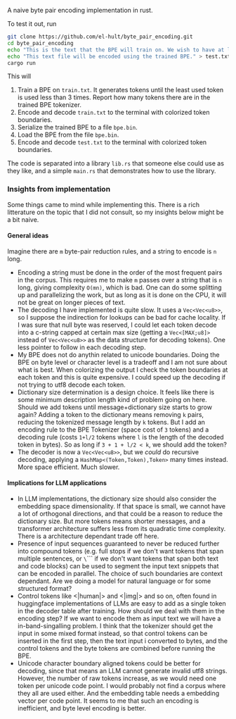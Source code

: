 A naive byte pair encoding implementation in rust.

To test it out, run

```bash
git clone https://github.com/el-hult/byte_pair_encoding.git
cd byte_pair_encoding
echo "This is the text that the BPE will train on. We wish to have at least three 'is' so it becomes merged." > train.txt
echo "This text file will be encoded using the trained BPE." > test.txt
cargo run
```

This will 
1. Train a BPE on `train.txt`. It generates tokens until the least used token is used less than 3 times. Report how many tokens there are in the trained BPE tokenizer.
1. Encode and decode `train.txt` to the terminal with colorized token boundaries.
1. Serialize the trained BPE to a file `bpe.bin`.
1. Load the BPE from the file `bpe.bin`.
1. Encode and decode `test.txt` to the terminal with colorized token boundaries.

The code is separated into a library `lib.rs` that someone else could use as they like, and a simple `main.rs` that demonstrates how to use the library.

### Insights from implementation
Some things came to mind while implementing this. There is a rich litterature on the topic that I did not consult, so my insights below might be a bit naive.

#### General ideas
Imagine there are `m` byte-pair reduction rules, and a string to encode is `n` long.
 - Encoding a string must be done in the order of the most frequent pairs in the corpus. This requires me to make `m` passes over a string that is `n` long, giving complexity `O(mn)`, which is bad. One can do some splitting up and parallelizing the work, but as long as it is done on the CPU, it will not be great on longer pieces of text.
 - The decoding I have implemented is quite slow. It uses a `Vec<Vec<u8>>`, so I suppose the indirection for lookups can be bad for cache locality. If I was sure that null byte was reserved, I could let each token decode into a c-string capped at certain max size (getting a `Vec<[MAX;u8]>` instead of `Vec<Vec<u8>>` as the data structure for decoding tokens). One less pointer to follow in each decoding step.
 - My BPE does not do anythin related to unicode boundaries. Doing the BPE on byte level or character level is a tradeoff and I am not sure about what is best. When colorizing the output I check the token boundaries at each token and this is quite expensive. I could speed up the decoding if not trying to utf8 decode each token.
 - Dictionary size determination is a design choice. It feels like there is some minimum description length kind of problem going on here. Should we add tokens until message+dictionary size starts to grow again? Adding a token to the dictionary means removing `k` pairs, reducing the tokenized message length by `k` tokens. But I add an encoding rule to the BPE Tokenizer (space cost of `3` tokens) and a decoding rule (costs `1+l/2` tokens where `l` is the length of the decoded token in bytes). So as long if `3 + 1 + l/2 < k`, we should add the token? 
 - The decoder is now a `Vec<Vec<u8>>`, but we *could* do recursive decoding, applying a `HashMap<(Token,Token),Token>` many times instead. More space efficient. Much slower.

 #### Implications for LLM applications
 - In LLM implementations, the dictionary size should also consider the embedding space dimensionality. If that space is small, we cannot have a lot of orthogonal directions, and that could be a reason to reduce the dictionary size. But more tokens means shorter messages, and a transformer architecture suffers less from its quadratic time complexity. There is a architecture dependant trade off here.
 - Presence of input sequences guaranteed to never be reduced further into compound tokens (e.g. full stops if we don't want tokens that span multiple sentences, or  `\`\`\`` if we don't want tokens that span both text and code blocks) can be used to segment the input text snippets that can be encoded in parallel. The choice of such boundaries are context dependant. Are we doing a model for natural language or for some structured format?
 - Control tokens like <|human|> and <|img|> and so on, often found in huggingface implementations of LLMs are easy to add as a single token in the decoder table after training. How should we deal with them in the encoding step? If we want to encode them as input text we will have a in-band-singalling problem. I think that the tokenizer should get the input in some mixed format instead, so that control tokens can be inserted in the first step, then the text input i converted to bytes, and the control tokens and the byte tokens are combined before running the BPE.
 - Unicode character boundary aligned tokens could be better for decoding, since that means an LLM cannot generate invalid utf8 strings. However, the number of raw tokens increase, as we would need one token per unicode code point. I would probably not find a corpus where they all are used either. And the embedding table needs a embedding vector per code point. It seems to me that such an encoding is inefficient, and byte level encoding is better.